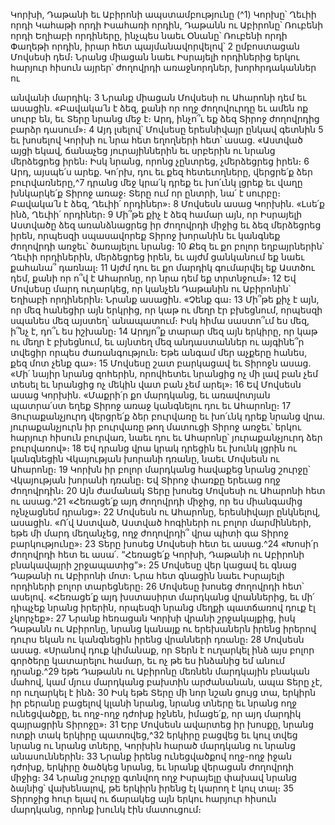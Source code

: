 
Կորխի, Դաթանի եւ Աբիրոնի ապստամբությունը
(^1) Կորխը՝ Ղեւիի որդի Կահաթի որդի Իսահառի որդին, Դաթանն ու Աբիրոնը՝ Ռուբենի որդի Եղիաբի որդիները,
ինչպես նաեւ Օնանը՝ Ռուբենի որդի Փաղեթի որդին, իրար հետ պայմանավորվելով՝ 2 ըմբոստացան Մովսեսի դեմ։
Նրանց միացան նաեւ Իսրայելի որդիներից երկու հարյուր հիսուն այրեր՝ ժողովրդի առաջնորդներ, խորհրդականներ ու


անվանի մարդիկ։ 3 Նրանք միացան Մովսեսի ու Ահարոնի դեմ եւ ասացին. «Բավակա՛ն է ձեզ, քանի որ ողջ ժողովուրդը
եւ ամեն ոք սուրբ են, եւ Տերը նրանց մեջ է։ Արդ, ինչո՞ւ եք ձեզ Տիրոջ ժողովրդից բարձր դասում»։ 4 Այդ լսելով՝ Մովսեսը
երեսնիվայր ընկավ գետնին 5 եւ խոսելով Կորխի ու նրա հետ եղողների հետ՝ ասաց. «Աստված այցի եկավ, ճանաչեց
յուրայիններին եւ սրբերին ու նրանց մերձեցրեց իրեն։ Իսկ նրանց, որոնց չընտրեց, չմերձեցրեց իրեն։ 6 Արդ, այսպե՛ս
արեք. Կո՛րխ, դու եւ քեզ հետեւողները, վերցրե՛ք ձեր բուրվառները,^7 դրանց մեջ կրա՛կ դրեք եւ խո՛ւնկ լցրեք եւ վաղը
խնկարկե՛ք Տիրոջ առաջ։ Տերը ում որ ընտրի, նա՛ է սուրբը։ Բավակա՛ն է ձեզ, Ղեւիի՛ որդիներ»։ 8 Մովսեսն ասաց
Կորխին. «Լսե՛ք ինձ, Ղեւիի՛ որդիներ։ 9 Մի՞թե քիչ է ձեզ համար այն, որ Իսրայելի Աստվածը ձեզ առանձնացրեց իր
ժողովրդի միջից եւ ձեզ մերձեցրեց իրեն, որպեսզի սպասավորեք Տիրոջ խորանին եւ կանգնեք ժողովրդի առջեւ՝
ծառայելու նրանց։ 10 Քեզ եւ քո բոլոր եղբայրներին՝ Ղեւիի որդիներին, մերձեցրեց իրեն, եւ այժմ ցանկանում եք նաեւ
քահանա՞ դառնալ։ 11 Այժմ դու եւ քո մարդիկ գումարվել եք Աստծու դեմ, քանի որ ո՞վ է Ահարոնը, որ նրա դեմ եք
տրտնջում»։ 12 Եվ Մովսեսը մարդ ուղարկեց, որ կանչեն Դաթանին ու Աբիրոնին՝ Եղիաբի որդիներին։ Նրանք ասացին.
«Չենք գա։ 13 Մի՞թե քիչ է այն, որ մեզ հանեցիր այն երկրից, որ կաթ ու մեղր էր բխեցնում, որպեսզի սպանես մեզ այստեղ՝
անապատում։ Իսկ հիմա սաստո՞ւմ ես մեզ, ի՞նչ է, դո՞ւ ես իշխանը։ 14 Արդյո՞ք տարար մեզ այն երկիրը, որ կաթ ու մեղր
է բխեցնում, եւ այնտեղ մեզ անդաստաններ ու այգինե՞ր տվեցիր որպես ժառանգություն։ Եթե անգամ մեր աչքերը
հանես, քեզ մոտ չենք գա»։ 15 Մովսեսը շատ բարկացավ եւ Տիրոջն ասաց. «Մի՛ նայիր նրանց զոհերին, որովհետեւ
նրանցից ոչ մի լավ բան չեմ տեսել եւ նրանցից ոչ մեկին վատ բան չեմ արել»։ 16 Եվ Մովսեսն ասաց Կորխին. «Մաքրի՛ր քո
մարդկանց, եւ առավոտյան պատրա՛ստ եղեք Տիրոջ առաջ կանգնելու դու եւ Ահարոնը։ 17 Յուրաքանչյուրդ վերցրե՛ք ձեր
բուրվառը եւ խո՛ւնկ դրեք նրանց վրա. յուրաքանչյուրն իր բուրվառը թող մատուցի Տիրոջ առջեւ՝ երկու հարյուր հիսուն
բուրվառ, նաեւ դու եւ Ահարոնը՝ յուրաքանչյուրդ ձեր բուրվառով»։ 18 Եվ դրանց վրա կրակ դրեցին եւ խունկ լցրին ու
կանգնեցին Վկայության խորանի դռանը, նաեւ Մովսեսն ու Ահարոնը։ 19 Կորխն իր բոլոր մարդկանց հավաքեց նրանց
շուրջը՝ Վկայության խորանի դռանը։ Եվ Տիրոջ փառքը երեւաց ողջ ժողովրդին։ 20 Այն ժամանակ Տերը խոսեց Մովսեսի
ու Ահարոնի հետ ու ասաց.^21 «Հեռացե՛ք այդ ժողովրդի միջից, որ ես միանգամից ոչնչացնեմ դրանց»։ 22 Մովսեսն ու
Ահարոնը, երեսնիվայր ընկնելով, ասացին. «Ո՛վ Աստված, Աստված հոգիների ու բոլոր մարմինների, եթե մի մարդ
մեղանչեց, ողջ ժողովրդի՞ վրա պիտի գա Տիրոջ բարկությունը»։ 23 Տերը խոսեց Մովսեսի հետ եւ ասաց.^24 «Խոսի՛ր
ժողովրդի հետ եւ ասա՛. “Հեռացե՛ք Կորխի, Դաթանի ու Աբիրոնի բնակավայրի շրջապատից”»։ 25 Մովսեսը վեր կացավ
եւ գնաց Դաթանի ու Աբիրոնի մոտ։ Նրա հետ գնացին նաեւ Իսրայելի որդիների բոլոր տարեցները։ 26 Մովսեսը խոսեց
ժողովրդի հետ՝ ասելով. «Հեռացե՛ք այդ խստասիրտ մարդկանց վրաններից, եւ մի՛ դիպչեք նրանց իրերին, որպեսզի
նրանց մեղքի պատճառով դուք էլ չկորչեք»։ 27 Նրանք հեռացան Կորխի վրանի շրջակայքից, իսկ Դաթանն ու Աբիրոնը,
նրանց կանայք ու երեխաներն իրենց իրերով դուրս եկան ու կանգնեցին իրենց վրանների դռանը։ 28 Մովսեսն ասաց.
«Սրանով դուք կիմանաք, որ Տերն է ուղարկել ինձ այս բոլոր գործերը կատարելու համար, եւ ոչ թե ես ինձանից եմ անում
դրանք.^29 եթե Դաթանն ու Աբիրոնը մեռնեն մարդկային բնական մահով, կամ մյուս մարդկանց բախտին արժանանան,
ապա Տերը չէ, որ ուղարկել է ինձ։ 30 Իսկ եթե Տերը մի նոր նշան ցույց տա, երկիրն իր բերանը բացելով կլանի նրանց,
նրանց տները եւ նրանց ողջ ունեցվածքը, եւ ողջ-ողջ դժոխք իջնեն, իմացե՛ք, որ այդ մարդիկ զայրացրին Տիրոջը»։ 31 Երբ
Մովսեսն ավարտեց իր խոսքը, նրանց ոտքի տակ երկիրը պատռվեց,^32 երկիրը բացվեց եւ կուլ տվեց նրանց ու նրանց
տները, Կորխին հարած մարդկանց ու նրանց անասուններին։ 33 Նրանք իրենց ունեցվածքով ողջ-ողջ իջան դժոխք,
երկիրը ծածկեց նրանց, եւ նրանք վերացան ժողովրդի միջից։ 34 Նրանց շուրջը գտնվող ողջ Իսրայելը փախավ նրանց
ձայնից՝ վախենալով, թե երկիրն իրենց էլ կարող է կուլ տալ։ 35 Տիրոջից հուր ելավ ու ճարակեց այն երկու հարյուր հիսուն
մարդկանց, որոնք խունկ էին մատուցում։
